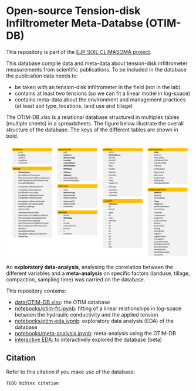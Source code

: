 # Open-source Tension-disk Infiltrometer Meta-Databse (OTIM-DB)

This repository is part of the [EJP SOIL CLIMASOMA project](https://ejpsoil.eu/soil-research/climasoma/).

This database compile data and meta-data about tension-disk infiltrometer measurements from scientific publications. To be included in the database the publication data needs to:
- be taken with an tension-disk infiltrometer in the field (not in the lab)
- contains at least two tensions (so we can fit a linear model in log-space)
- contains meta-data about the environment and management practices (at least soil type, locations, land use and tillage)

The OTIM-DB.xlsx is a relational database structured in multiples tables (multiple sheets) in a spreadsheets. The figure below illustrate the overall structure of the database. The keys of the different tables are shown in bold.

![OTIM-DB structure](structure.png)

An **exploratory data-analysis**, analysing the correlation between the different variables and a **meta-analysis** on specific factors (landuse, tillage, compaction, sampling time) was carried on the database.

This repository contains:
- [data/OTIM-DB.xlsx](data/OTIM-DB.xlsx): the OTIM database
- [notebooks/otim-fit.ipynb](notebooks/otim-fit.iypnb): fitting of a linear relationships in log-space between the hydraulic conductivity and the applied tension
- [notebooks/otim-eda.iypnb](notebooks/otimdb-eda.ipynb): exploratory data analysis (EDA) of the database
- [notebooks/meta-analysis.ipynb](notebooks/meta-analysis.ipynb): meta-analysis using the OTIM-DB
- [interactive EDA](https://climasoma.github.io/otim-db/eda-plotly.html): to interactively explored the database (beta)

## Citation
Refer to this citation if you make use of the database:
```
TODO bibtex citation
```


